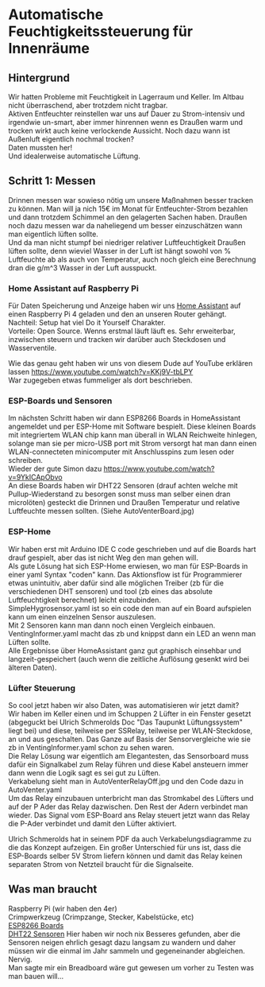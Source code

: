 # Automatische Feuchtigkeitssteuerung für Innenräume

## Hintergrund
Wir hatten Probleme mit Feuchtigkeit in Lagerraum und Keller. Im Altbau nicht überraschend, aber trotzdem nicht tragbar.  
Aktiven Entfeuchter reinstellen war uns auf Dauer zu Strom-intensiv und irgendwie un-smart, aber immer hinrennen wenn es Draußen warm und trocken wirkt auch keine verlockende Aussicht. Noch dazu wann ist Außenluft eigentlich nochmal trocken?  
Daten mussten her!  
Und idealerweise automatische Lüftung.

## Schritt 1: Messen
Drinnen messen war sowieso nötig um unsere Maßnahmen besser tracken zu können. Man will ja nich 15€ im Monat für Entfeuchter-Strom bezahlen und dann trotzdem Schimmel an den gelagerten Sachen haben.
Draußen noch dazu messen war da naheliegend um besser einzuschätzen wann man eigentlich lüften sollte.  
Und da man nicht stumpf bei niedriger relativer Luftfeuchtigkeit Draußen lüften sollte, denn wieviel Wasser in der Luft ist hängt sowohl von % Luftfeuchte ab als auch von Temperatur, auch noch gleich eine Berechnung dran die g/m^3 Wasser in der Luft ausspuckt.

### Home Assistant auf Raspberry Pi
Für Daten Speicherung und Anzeige haben wir uns [Home Assistant](https://www.home-assistant.io/) auf einen Raspberry Pi 4 geladen und den an unseren Router gehängt.  
Nachteil: Setup hat viel Do it Yourself Charakter.  
Vorteile: Open Source. Wenns erstmal läuft läuft es. Sehr erweiterbar, inzwischen steuern und tracken wir darüber auch Steckdosen und Wasserventile.  
  
Wie das genau geht haben wir uns von diesem Dude auf YouTube erklären lassen https://www.youtube.com/watch?v=KKj9V-tbLPY  
War zugegeben etwas fummeliger als dort beschrieben.

### ESP-Boards und Sensoren
Im nächsten Schritt haben wir dann ESP8266 Boards in HomeAssistant angemeldet und per ESP-Home mit Software bespielt. Diese kleinen Boards mit integriertem WLAN chip kann man überall in WLAN Reichweite hinlegen, solange man sie per micro-USB port mit Strom versorgt hat man dann einen WLAN-connecteten minicomputer mit Anschlusspins zum lesen oder schreiben.  
Wieder der gute Simon dazu https://www.youtube.com/watch?v=9YkICApObvo  
An diese Boards haben wir DHT22 Sensoren (drauf achten welche mit Pullup-Wiederstand zu besorgen sonst muss man selber einen dran microlöten) gesteckt die Drinnen und Draußen Temperatur und relative Luftfeuchte messen sollten. (Siehe AutoVenterBoard.jpg)

### ESP-Home
Wir haben erst mit Arduino IDE C code geschrieben und auf die Boards hart drauf gespielt, aber das ist nicht Weg den man gehen will.  
Als gute Lösung hat sich ESP-Home erwiesen, wo man für ESP-Boards in einer yaml Syntax "coden" kann. Das Aktionsflow ist für Programmierer etwas unintuitiv, aber dafür sind alle möglichen Treiber (zb für die verschiedenen DHT sensoren) und tool (zb eines das absolute Luftfeuchtigkeit berechnet) leicht einzubinden.  
SimpleHygrosensor.yaml ist so ein code den man auf ein Board aufspielen kann um einen einzelnen Sensor auszulesen.  
Mit 2 Sensoren kann man dann noch einen Vergleich einbauen. VentingInformer.yaml macht das zb und knippst dann ein LED an wenn man Lüften sollte.  
Alle Ergebnisse über HomeAssistant ganz gut graphisch einsehbar und langzeit-gespeichert (auch wenn die zeitliche Auflösung gesenkt wird bei älteren Daten).

### Lüfter Steuerung
So cool jetzt haben wir also Daten, was automatisieren wir jetzt damit?  
Wir haben im Keller einen und im Schuppen 2 Lüfter in ein Fenster gesetzt (abgeguckt bei Ulrich Schmerolds Doc "Das Taupunkt Lüftungssystem" liegt bei) und diese, teilweise per SSRelay, teilweise per WLAN-Steckdose, an und aus geschalten. Das Ganze auf Basis der Sensorvergleiche wie sie zb in VentingInformer.yaml schon zu sehen waren.  
Die Relay Lösung war eigentlich am Elegantesten, das Sensorboard muss dafür ein Signalkabel zum Relay führen und diese Kabel ansteuern immer dann wenn die Logik sagt es sei gut zu Lüften.  
Verkabelung sieht man in AutoVenterRelayOff.jpg und den Code dazu in AutoVenter.yaml  
Um das Relay einzubauen unterbricht man das Stromkabel des Lüfters und auf der P Ader das Relay dazwischen. Den Rest der Adern verbindet man wieder. Das Signal vom ESP-Board ans Relay steuert jetzt wann das Relay die P-Ader verbindet und damit den Lüfter aktiviert.  
  
Ulrich Schmerolds hat in seinem PDF da auch Verkabelungsdiagramme zu die das Konzept aufzeigen. Ein großer Unterschied für uns ist, dass die ESP-Boards selber 5V Strom liefern können und damit das Relay keinen separaten Strom von Netzteil braucht für die Signalseite.

## Was man braucht
Raspberry Pi (wir haben den 4er)  
Crimpwerkzeug (Crimpzange, Stecker, Kabelstücke, etc)  
[ESP8266 Boards](https://www.amazon.de/dp/B09Z6T2XS4?psc=1&ref=ppx_yo2ov_dt_b_product_details)  
[DHT22 Sensoren](https://www.amazon.de/dp/B07L4WCFPZ?ref=ppx_yo2ov_dt_b_product_details&th=1) Hier haben wir noch nix Besseres gefunden, aber die Sensoren neigen ehrlich gesagt dazu langsam zu wandern und daher müssen wir die einmal im Jahr sammeln und gegeneinander abgleichen. Nervig.  
Man sagte mir ein Breadboard wäre gut gewesen um vorher zu Testen was man bauen will...  
